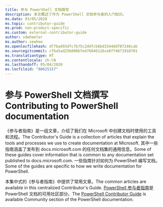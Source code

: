 ```yaml
---
title: 参与 PowerShell 文档撰写
description: 本文概述了作为 PowerShell 文档参与者的入门知识。
ms.date: 03/05/2020
ms.topic: contributor-guide
ms.prod: non-product-specific
ms.custom: external-contributor-guide
author: sdwheeler
ms.author: sewhee
ms.openlocfilehash: df7bad93dfc7b75c2d4fcb6bd3344dd787246cab
ms.sourcegitcommit: cfba5ad25b898bfed76046126ce8ff4871910701
ms.translationtype: HT
ms.contentlocale: zh-CN
ms.lasthandoff: 05/04/2020
ms.locfileid: "80625157"
---
```

# <a name="contributing-to-powershell-documentation"></a><span data-ttu-id="efea5-103">参与 PowerShell 文档撰写</span><span class="sxs-lookup"><span data-stu-id="efea5-103">Contributing to PowerShell documentation</span></span>

<span data-ttu-id="efea5-104">《参与者指南》是一组文章，介绍了我们在 Microsoft 中创建文档时使用的工具和流程。</span><span class="sxs-lookup"><span data-stu-id="efea5-104">The Contributor's Guide is a collection of articles that explain the tools and processes we use to create documentation at Microsoft.</span></span> <span data-ttu-id="efea5-105">其中一些指南涵盖了发布到 docs.microsoft.com 的任何文档集的通用信息。</span><span class="sxs-lookup"><span data-stu-id="efea5-105">Some of these guides cover information that is common to any documentation set published to docs.microsoft.com.</span></span> <span data-ttu-id="efea5-106">一些指南针对如何为 PowerShell 编写文档。</span><span class="sxs-lookup"><span data-stu-id="efea5-106">Some of the guides are specific to how we write documentation for PowerShell.</span></span>

<span data-ttu-id="efea5-107">本集中式的《参与者指南》中提供了常用文章。</span><span class="sxs-lookup"><span data-stu-id="efea5-107">The common articles are available in this centralized Contributor's Guide.</span></span> <span data-ttu-id="efea5-108">[PowerShell 参与者指南](/powershell/scripting/community/contributing/overview)是 PowerShell 文档的可用社区部分。</span><span class="sxs-lookup"><span data-stu-id="efea5-108">The [PowerShell Contributor Guide](/powershell/scripting/community/contributing/overview) is available Community section of the PowerShell documentation.</span></span>
